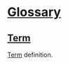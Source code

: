 # [Glossary](#md5-17d8aa2)

## [Term](#md5-8b3b1b8)

[Term][1] definition.

[1]: #md5-8b3b1b8 "Term definition."
